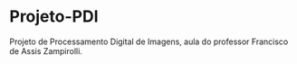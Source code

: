 # Projeto-PDI
Projeto de Processamento Digital de Imagens, aula do professor Francisco de Assis Zampirolli.
